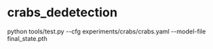 # crabs_dedetection
python tools/test.py --cfg experiments/crabs/crabs.yaml --model-file final_state.pth

